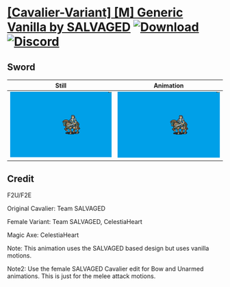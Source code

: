# [\[Cavalier-Variant\] \[M\] Generic Vanilla by SALVAGED](./) [![Download](https://img.shields.io/badge/Download--red?style=social&logo=github)](https://minhaskamal.github.io/DownGit/#/home?url=https://github.com/Klokinator/FE-Repo/tree/main/Battle%20Animations%2FMounted%20-%20Cavs%2C%20Paladins%2C%20Rangers%2F%5BCavalier-Variant%5D%20%5BM%5D%20Generic%20Vanilla%20by%20SALVAGED%2F1.%20Sword) [![Discord](https://img.shields.io/badge/Discord--blue?style=social&logo=discord)](https://discord.gg/C7VNGnyTPA)

## Sword

| Still | Animation |
| :---: | :-------: |
| ![Sword still](./Sword_000.png) | ![Sword](./Sword.gif) |

## Credit

F2U/F2E

Original Cavalier: Team SALVAGED

Female Variant: Team SALVAGED, CelestiaHeart

Magic Axe: CelestiaHeart

Note: This animation uses the SALVAGED based design but uses vanilla motions.

Note2: Use the female SALVAGED Cavalier edit for Bow and Unarmed animations. This is just for the melee attack motions.
